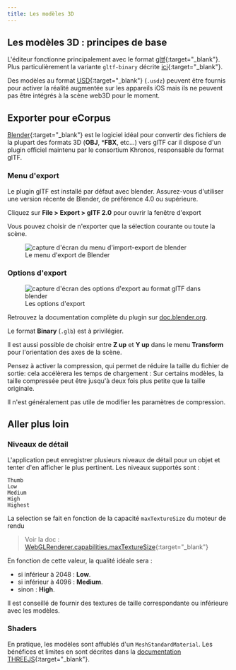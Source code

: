 ```yaml
---
title: Les modèles 3D
---
```


## Les modèles 3D : principes de base

L'éditeur fonctionne principalement avec le format [gltf](https://registry.khronos.org/glTF/specs/2.0/glTF-2.0.html){:target="_blank"}. Plus particulièrement la variante `gltf-binary` décrite [ici](https://registry.khronos.org/glTF/specs/2.0/glTF-2.0.html#glb-file-format-specification){:target="_blank"}.

Des modèles au format [USD](https://openusd.org/release/intro.html){:target="_blank"} (`.usdz`) peuvent être fournis pour activer la réalité augmentée sur les appareils iOS mais ils ne peuvent pas être intégrés à la scène web3D pour le moment.

## Exporter pour eCorpus

[Blender](https://www.blender.org/){:target="_blank"} est le logiciel idéal pour convertir des fichiers de la plupart des formats 3D (**OBJ**, ***FBX**, etc...) vers glTF car il dispose d'un plugin officiel maintenu par le consortium Khronos, responsable du format glTF.

<div>
  <div>
    <h3>Menu d'export</h3>
    <p>Le plugin glTF est installé par défaut avec blender. Assurez-vous d'utiliser une version récente de Blender, de préférence 4.0 ou supérieure.</p>
    <p> Cliquez sur <b>File > Export > glTF 2.0</b> pour ouvrir la fenêtre d'export</p>
    <p>Vous pouvez choisir de n'exporter que la sélection courante ou toute la scène.</p>
  </div>
  <div>
    <figure>
      <img alt="capture d'écran du menu d'import-export de blender" src="/assets/img/doc/blender_export_gltf.webp"/>
      <figcaption>Le menu d'export de Blender</figcaption>
    </figure>
  </div>
</div>

<h3>Options d'export</h3>
<div>
  <div>
    <figure>
      <img alt="capture d'écran des options d'export au format glTF dans blender" src="/assets/img/doc/blender_export_gltf_options.webp"/>
      <figcaption>Les options d'export</figcaption>
    </figure>
  </div>
  <div>
    <p>Retrouvez la documentation complète du plugin sur <a href="https://docs.blender.org/manual/en/4.0/addons/import_export/scene_gltf2.html" target="_blank">doc.blender.org</a>.</p>
      <p>Le format <b>Binary</b> (<code>.glb</code>) est à privilégier.</p>
      <p>Il est aussi possible de choisir entre <b>Z up</b> et <b>Y up</b> dans le menu <b>Transform</b> pour l'orientation des axes de la scène.</p>
      <p>Pensez à activer la compression, qui permet de réduire la taille du fichier de sortie: cela accélèrera les temps de chargement : Sur certains modèles, la taille compressée peut être jusqu'à deux fois plus petite que la taille originale.</p>
      <p>Il n'est généralement pas utile de modifier les paramètres de compression.</p>
  </div>
</div>

## Aller plus loin

### Niveaux de détail

L'application peut enregistrer plusieurs niveaux de détail pour un objet et tenter d'en afficher le plus pertinent. Les niveaux supportés sont :

    Thumb
    Low
    Medium
    High
    Highest

La selection se fait en fonction de la capacité `maxTextureSize` du moteur de rendu 

 > Voir la doc : [WebGLRenderer.capabilities.maxTextureSize](https://threejs.org/docs/?q=webGLRenderer#api/en/renderers/WebGLRenderer.capabilities){:target="_blank"}

En fonction de cette valeur, la qualité idéale sera :

 - si inférieur à 2048 : **Low**.
 - si inférieur à 4096 : **Medium**.
 - sinon               : **High**.

Il est conseillé de fournir des textures de taille correspondante ou inférieure avec les modèles. 

### Shaders

En pratique, les modèles sont affublés d'un `MeshStandardMaterial`. Les bénéfices et limites en sont décrites dans la [documentation THREEJS](https://threejs.org/docs/#api/en/materials/MeshStandardMaterial){:target="_blank"}.

